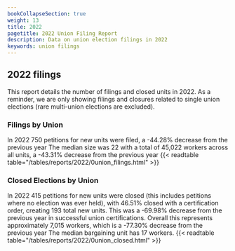 ```yaml
---
bookCollapseSection: true
weight: 13
title: 2022
pagetitle: 2022 Union Filing Report
description: Data on union election filings in 2022
keywords: union filings
---
```


## 2022 filings

This report details the number of filings and closed units in 2022. As a reminder, we are only showing filings and closures related to single union elections (rare multi-union elections are excluded).

### Filings by Union
In 2022 750 petitions for new units were filed, a -44.28% decrease from the previous year The median size was 22 with a total of 45,022 workers across all units, a -43.31% decrease from the previous year
{{< readtable table="/tables/reports/2022/0union_filings.html" >}}

### Closed Elections by Union
In 2022 415 petitions for new units were closed (this includes petitions where no election was ever held), with 46.51% closed with a certification order, creating 193 total new units. This was a -69.98% decrease from the previous year in successful union certifications. Overall this represents approximately 7,015 workers, which is a -77.30% decrease from the previous year The median bargaining unit has 17 workers.
{{< readtable table="/tables/reports/2022/0union_closed.html" >}}
